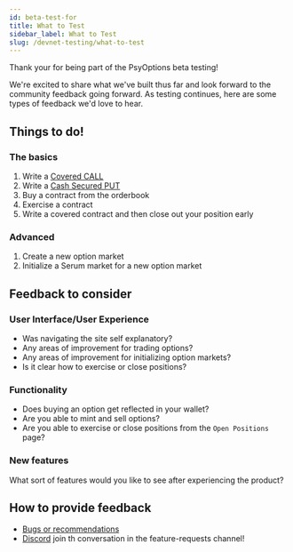 ```yaml
---
id: beta-test-for
title: What to Test
sidebar_label: What to Test
slug: /devnet-testing/what-to-test
---
```


Thank your for being part of the PsyOptions beta testing!

We're excited to share what we've built thus far and look forward to the community feedback going forward.
As testing continues, here are some types of feedback we'd love to hear.

## Things to do!

### The basics

1. Write a [Covered CALL](https://www.investopedia.com/terms/c/coveredcall.asp)
2. Write a [Cash Secured PUT](https://www.investopedia.com/trading/introduction-to-put-writing/)
3. Buy a contract from the orderbook
4. Exercise a contract
5. Write a covered contract and then close out your position early

### Advanced

1. Create a new option market
2. Initialize a Serum market for a new option market

## Feedback to consider

### User Interface/User Experience

- Was navigating the site self explanatory?
- Any areas of improvement for trading options?
- Any areas of improvement for initializing option markets?
- Is it clear how to exercise or close positions?

### Functionality

- Does buying an option get reflected in your wallet?
- Are you able to mint and sell options?
- Are you able to exercise or close positions from the `Open Positions` page?

### New features
What sort of features would you like to see after experiencing the product?

## How to provide feedback

* [Bugs or recommendations](https://docs.google.com/forms/d/1Wpk_PYRCJLaMMsWvrIyvKq8sBFKYDCmajsDaLV_giEc)
* [Discord](https://t.co/T28cJeQvS7?amp=1) join th conversation in the feature-requests channel!

